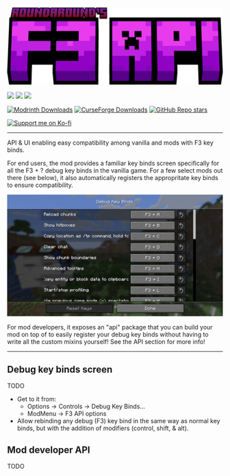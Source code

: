 ![F3 API](https://github.com/Roundaround/mc-fabric-f3-api/raw/main/assets/title-round.png)

![](https://img.shields.io/badge/Loader-Fabric-313e51?style=for-the-badge)
![](https://img.shields.io/badge/MC-1.21.6-313e51?style=for-the-badge)
![](https://img.shields.io/badge/Side-Client-313e51?style=for-the-badge)

[![Modrinth Downloads](https://img.shields.io/modrinth/dt/f3-api?style=flat&logo=modrinth&color=00AF5C)](https://modrinth.com/mod/f3-api)
[![CurseForge Downloads](https://img.shields.io/curseforge/dt/1?style=flat&logo=curseforge&color=F16436)](https://www.curseforge.com/minecraft/mc-mods/f3-api)
[![GitHub Repo stars](https://img.shields.io/github/stars/Roundaround/mc-fabric-f3-api?style=flat&logo=github)](https://github.com/Roundaround/mc-fabric-f3-api)

[![Support me on Ko-fi](https://cdn.jsdelivr.net/npm/@intergrav/devins-badges@3/assets/compact/donate/kofi-singular-alt_vector.svg)](https://ko-fi.com/roundaround)

---

API & UI enabling easy compatibility among vanilla and mods with F3 key binds.

For end users, the mod provides a familiar key binds screen specifically for all the F3 + ? debug key binds in the vanilla game. For a few select mods out there (see below), it also automatically registers the appropritate key binds to ensure compatibility.

![Edit key binds screen](https://github.com/Roundaround/mc-fabric-f3-api/raw/main/assets/1.21.6-edit.png)

For mod developers, it exposes an "api" package that you can build your mod on top of to easily
register your debug key binds without having to write all the custom mixins yourself! See the API
section for more info!

---

## Debug key binds screen

TODO

- Get to it from:
  - Options -> Controls -> Debug Key Binds...
  - ModMenu -> F3 API options
- Allow rebinding any debug (F3) key bind in the same way as normal key binds, but with the addition
  of modifiers (control, shift, & alt).

## Mod developer API

TODO

